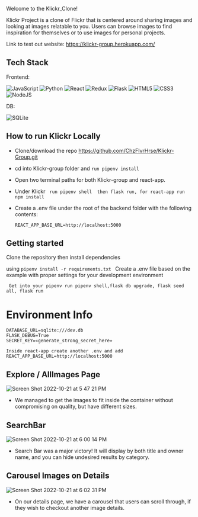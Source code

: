Welcome to the Klickr_Clone!

Klickr Project is a clone of Flickr that is centered around sharing images and looking at images relatable to you. Users can browse images to find inspiration for themselves or to use images for personal projects.

Link to test out website: https://klickr-group.herokuapp.com/

## Tech Stack
 Frontend:
 
![JavaScript](https://img.shields.io/badge/javascript-%23323330.svg?style=for-the-badge&logo=javascript&logoColor=%23F7DF1E) ![Python](https://img.shields.io/badge/python-3670A0?style=for-the-badge&logo=python&logoColor=ffdd54) ![React](https://img.shields.io/badge/react-%2320232a.svg?style=for-the-badge&logo=react&logoColor=%2361DAFB) ![Redux](https://img.shields.io/badge/redux-%23593d88.svg?style=for-the-badge&logo=redux&logoColor=white) ![Flask](https://img.shields.io/badge/flask-%23000.svg?style=for-the-badge&logo=flask&logoColor=white) ![HTML5](https://img.shields.io/badge/html5-%23E34F26.svg?style=for-the-badge&logo=html5&logoColor=white) 	![CSS3](https://img.shields.io/badge/css3-%231572B6.svg?style=for-the-badge&logo=css3&logoColor=white) ![NodeJS](https://img.shields.io/badge/node.js-6DA55F?style=for-the-badge&logo=node.js&logoColor=white)

DB:

![SQLite](https://img.shields.io/badge/sqlite-%2307405e.svg?style=for-the-badge&logo=sqlite&logoColor=white)



## How to run Klickr Locally

* Clone/download the repo https://github.com/ChzFlvrHrse/Klickr-Group.git

* cd into Klickr-group folder and ``` run pipenv install ```

* Open two terminal paths for both Klickr-group and react-app.
* Under Klickr ``` run pipenv shell  then flask run, for react-app run npm install```
* Create a .env file under the root of the backend folder with the following contents:

  ``` REACT_APP_BASE_URL=http://localhost:5000 ```


## Getting started
Clone the repository then install dependencies

using ```pipenv install -r requirements.txt ```
Create a .env file based on the example with proper settings for your development environment


 ``` Get into your pipenv run pipenv shell,flask db upgrade, flask seed all, flask run```



# Environment Info
```
DATABASE_URL=sqlite:///dev.db
FLASK_DEBUG=True
SECRET_KEY=«generate_strong_secret_here» 
```

``` 
Inside react-app create another .env and add     REACT_APP_BASE_URL=http://localhost:5000 

```



## Explore / AllImages Page

![Screen Shot 2022-10-21 at 5 47 21 PM](https://user-images.githubusercontent.com/99216902/197294477-12efc6c4-4b72-4aa6-9c66-2e6a18d64e85.png)

* We managed to get the images to fit inside the container without compromising on quality, but have different sizes.




## SearchBar
![Screen Shot 2022-10-21 at 6 00 14 PM](https://user-images.githubusercontent.com/99216902/197294922-f9e10978-e979-444e-9dfa-78b0602b9e75.png)

* Search Bar was a major victory! It will display by both title and owner name, and you can hide undesired results by category.






## Carousel Images on Details

![Screen Shot 2022-10-21 at 6 02 31 PM](https://user-images.githubusercontent.com/99216902/197295213-f5a2d2bb-0b48-42df-8323-6426cb659e61.png)

* On our details page, we have a carousel that users can scroll through, if they wish to checkout another image details.



